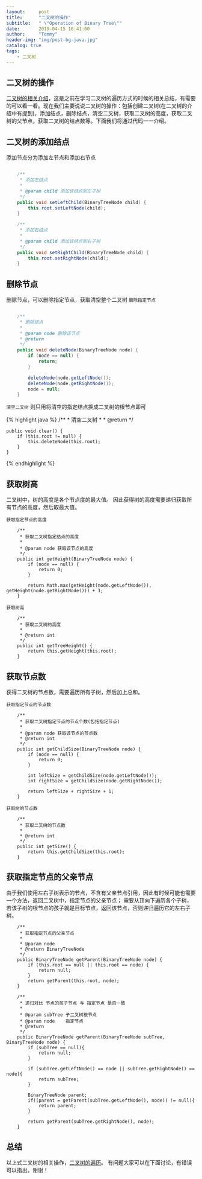 ```yaml
---
layout:     post
title:      "二叉树的操作"
subtitle:   " \"Operation of Binary Tree\""
date:       2019-04-15 16:41:00
author:     "Tommy"
header-img: "img/post-bg-java.jpg"
catalog: true
tags:
    - 二叉树
---
```


## 二叉树的操作
[二叉树的相关介绍](http://blog.tommyyang.cn/2019/04/15/二叉树创建and遍历-2017)，这是之前在学习二叉树的遍历方式的时候的相关总结，有需要的可以看一看。现在我们主要说说二叉树的操作：包括创建二叉树(在二叉树的介绍中有提到)，添加结点，删除结点，清空二叉树，获取二叉树的高度，获取二叉树的父节点，获取二叉树的结点数等。下面我们将通过代码一一介绍。

## 二叉树的添加结点
添加节点分为添加左节点和添加右节点

```java

    /**
     * 添加左结点
     *
     * @param child 添加该结点到左子树
     */
    public void setLeftChild(BinaryTreeNode child) {
        this.root.setLeftNode(child);
    }

    /**
     * 添加右结点
     *
     * @param child 添加该结点到右子树
     */
    public void setRightChild(BinaryTreeNode child) {
        this.root.setRightNode(child);
    }

```

## 删除节点
删除节点，可以删除指定节点，获取清空整个二叉树
`删除指定节点`

```java

    /**
     * 删除结点
     *
     * @param node 删除该节点
     * @return
     */
    public void deleteNode(BinaryTreeNode node) {
        if (node == null) {
            return;
        }

        deleteNode(node.getLeftNode());
        deleteNode(node.getRightNode());
        node = null;
    }

```

`清空二叉树` 则只用将清空的指定结点换成二叉树的根节点即可

{% highlight java %}
    /**
     * 清空二叉树
     *
     * @return
     */

    public void clear() {
        if (this.root != null) {
            this.deleteNode(this.root);
        }
    }
{% endhighlight %}

## 获取树高
二叉树中，树的高度是各个节点度的最大值。
因此获得树的高度需要递归获取所有节点的高度，然后取最大值。

`获取指定节点的高度`
```
    /**
     * 获取二叉树指定结点的高度
     *
     * @param node 获取该节点的高度
     */
    public int getHeight(BinaryTreeNode node) {
        if (node == null) {
            return 0;
        }

        return Math.max(getHeight(node.getLeftNode()), getHeight(node.getRightNode())) + 1;
    }
```

`获取树高`
```
    /**
     * 获取二叉树的高度
     *
     * @return int
     */
    public int getTreeHeight() {
        return this.getHeight(this.root);
    }
```

## 获取节点数
获得二叉树的节点数，需要遍历所有子树，然后加上总和。

`获取指定节点的节点数`
```
    /**
     * 获取二叉树指定节点的节点个数(包括指定节点)
     *
     * @param node 获取该节点的节点数
     * @return int
     */
    public int getChildSize(BinaryTreeNode node) {
        if (node == null) {
            return 0;
        }

        int leftSize = getChildSize(node.getLeftNode());
        int rightSize = getChildSize(node.getRightNode());

        return leftSize + rightSize + 1;
    }
```

`获取树的节点数`
```
    /**
     * 获取二叉树的节点数
     *
     * @return int
     */
    public int getSize() {
        return this.getChildSize(this.root);
    }
```

## 获取指定节点的父亲节点
由于我们使用左右子树表示的节点，不含有父亲节点引用，因此有时候可能也需要一个方法，返回二叉树中，指定节点的父亲节点；
需要从顶向下遍历各个子树，若该子树的根节点的孩子就是目标节点，返回该节点，否则递归遍历它的左右子树。

```
    /**
     * 获取指定节点的父亲节点
     *
     * @param node
     * @return BinaryTreeNode
     */
    public BinaryTreeNode getParent(BinaryTreeNode node) {
        if (this.root == null || this.root == node) {
            return null;
        }
        return getParent(this.root, node);
    }

    /**
     * 递归对比 节点的孩子节点 与 指定节点 是否一致
     *
     * @param subTree 子二叉树根节点
     * @param node    指定节点
     * @return
     */
    public BinaryTreeNode getParent(BinaryTreeNode subTree, BinaryTreeNode node) {
        if (subTree == null){
            return null;
        }

        if (subTree.getLeftNode() == node || subTree.getRightNode() == node){
            return subTree;
        }

        BinaryTreeNode parent;
        if((parent = getParent(subTree.getLeftNode(), node)) != null){
            return parent;
        }

        return getParent(subTree.getRightNode(), node);
    }

```

## 总结
以上式二叉树的相关操作，[二叉树的遍历](http://blog.tommyyang.cn/2017/03/08/%E4%BA%8C%E5%8F%89%E6%A0%91%E9%81%8D%E5%8E%86(%E4%BA%8C)-2017/)。
有问题大家可以在下面讨论，有错误可以指出。谢谢！